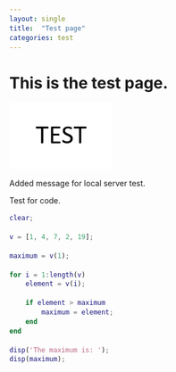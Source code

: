 ```yaml
---
layout: single
title:  "Test page"
categories: test
---
```


# This is the test page.

![TEST](../images/2025-06-17-test/TEST.png)

Added message for local server test.



Test for code.

```matlab
clear;

v = [1, 4, 7, 2, 19];

maximum = v(1);

for i = 1:length(v)
    element = v(i);
    
    if element > maximum
        maximum = element; 
    end
end

disp('The maximum is: ');
disp(maximum);
```


